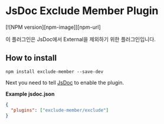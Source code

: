 # JsDoc Exclude Member Plugin

[![NPM version][npm-image]][npm-url]

이 플러그인은 JsDoc에서 External을 제외하기 위한 플러그인입니다.

## How to install

```
npm install exclude-member --save-dev
```

Next you need to tell [JsDoc](http://usejsdoc.org/) to enable the plugin.

**Example jsdoc.json**

```json
{
  "plugins": ["exclude-member/exclude"]
}
```
